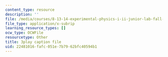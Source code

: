 ```yaml
---
content_type: resource
description: ''
file: /media/courses/8-13-14-experimental-physics-i-ii-junior-lab-fall-2016-spring-2017/22481016fafc051e7b7962bfc40594b1_fSxEbNrIj2M.srt
file_type: application/x-subrip
learning_resource_types: []
ocw_type: OCWFile
resourcetype: Other
title: 3play caption file
uid: 22481016-fafc-051e-7b79-62bfc40594b1
---
```

